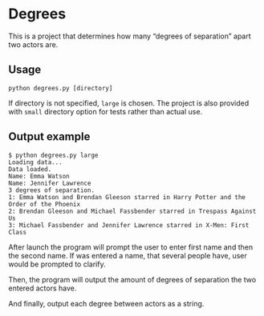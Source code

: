 # Degrees
This is a project that determines how many “degrees of separation” apart two actors are.

## Usage
```
python degrees.py [directory]
```
If directory is not specified, ```large``` is chosen.
The project is also provided with ```small``` directory option for tests rather than actual use.

## Output example
```
$ python degrees.py large
Loading data...
Data loaded.
Name: Emma Watson
Name: Jennifer Lawrence
3 degrees of separation.
1: Emma Watson and Brendan Gleeson starred in Harry Potter and the Order of the Phoenix
2: Brendan Gleeson and Michael Fassbender starred in Trespass Against Us
3: Michael Fassbender and Jennifer Lawrence starred in X-Men: First Class
```

After launch the program will prompt the user to enter first name and then the second name.
If was entered a name, that several people have, user would be prompted to clarify.

Then, the program will output the amount of degrees of separation the two entered actors have.

And finally, output each degree between actors as a string.
